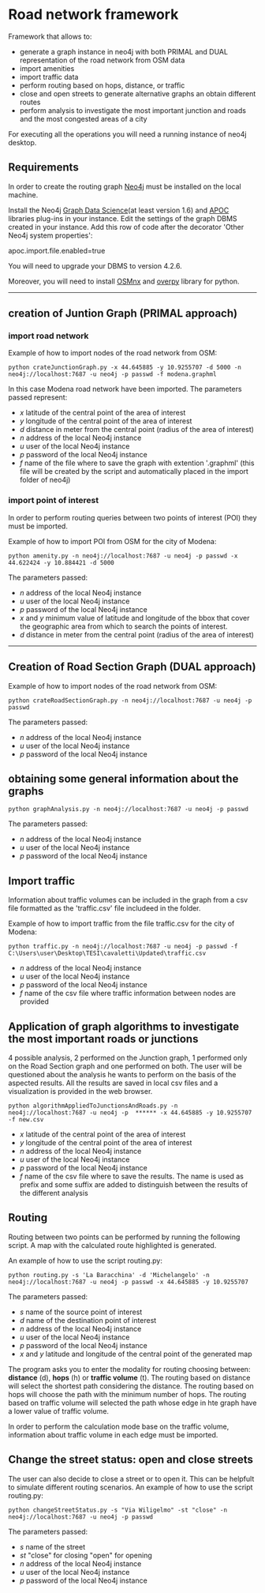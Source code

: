 # Road network framework
Framework that allows to:
- generate a graph instance in neo4j with both PRIMAL and DUAL representation of the road network from OSM data
- import amenities
- import traffic data
- perform routing based on hops, distance, or traffic
- close and open streets to generate alternative graphs an obtain different routes
- perform analysis to investigate the most important junction and roads and the most congested areas of a city

For executing all the operations you will need a running instance of neo4j desktop.

## Requirements
 
In order to create the routing graph [Neo4j][1] must be installed on the local machine.

[1]: https://neo4j.com/docs/operations-manual/current/installation/

Install the Neo4j [Graph Data Science][2](at least version 1.6) and [APOC][3] libraries plug-ins in your instance.
Edit the settings of the graph DBMS created in your instance.
Add this row of code after the decorator 'Other Neo4j system properties':

apoc.import.file.enabled=true

You will need to upgrade your DBMS to version 4.2.6.

[2]: https://neo4j.com/docs/graph-data-science/current/installation/

[3]: https://neo4j.com/labs/apoc/4.1/installation/

Moreover, you will need to install [OSMnx][4] and [overpy][5] library for python.

[4]: https://osmnx.readthedocs.io/en/stable/
[5]: https://anaconda.org/conda-forge/overpy

***

## creation of  Juntion Graph (PRIMAL approach)
### import road network
Example of how to import nodes of the road network from OSM:

````shell command
python crateJunctionGraph.py -x 44.645885 -y 10.9255707 -d 5000 -n neo4j://localhost:7687 -u neo4j -p passwd -f modena.graphml
````
In this case Modena road network have been imported. The parameters passed represent:

- _x_ latitude of the central point of the area of interest
- _y_ longitude of the central point of the area of interest
- _d_ distance in meter from the central point (radius of the area of interest)
- _n_ address of the local Neo4j instance 
- _u_ user of the local Neo4j instance
- _p_ password of the local Neo4j instance
- _f_ name of the file where to save the graph with extention '.graphml' (this file will be created by the script and automatically placed in the import folder of neo4j)

### import point of interest

In order to perform routing queries between two points of interest (POI) they must be imported.

Example of how to import POI from OSM for the city of Modena:
````shell
python amenity.py -n neo4j://localhost:7687 -u neo4j -p passwd -x 44.622424 -y 10.884421 -d 5000
````
The parameters passed:
- _n_ address of the local Neo4j instance 
- _u_ user of the local Neo4j instance
- _p_ password of the local Neo4j instance
- _x_ and _y_ minimum value of latitude and longitude of the bbox that cover the geographic area from which to search the points of interest.
- _d_ distance in meter from the central point (radius of the area of interest)
***
## Creation of Road Section Graph (DUAL approach)

Example of how to import nodes of the road network from OSM:

````shell command
python crateRoadSectionGraph.py -n neo4j://localhost:7687 -u neo4j -p passwd
````
The parameters passed:
- _n_ address of the local Neo4j instance 
- _u_ user of the local Neo4j instance
- _p_ password of the local Neo4j instance

## obtaining some general information about the graphs

````shell command
python graphAnalysis.py -n neo4j://localhost:7687 -u neo4j -p passwd
````
The parameters passed:
- _n_ address of the local Neo4j instance 
- _u_ user of the local Neo4j instance
- _p_ password of the local Neo4j instance

## Import traffic

Information about traffic volumes can be included in the graph from a csv file formatted as the 'traffic.csv' file includeed in the folder.

Example of how to import traffic from the file traffic.csv for the city of Modena:
````shell
python traffic.py -n neo4j://localhost:7687 -u neo4j -p passwd -f C:\Users\user\Desktop\TESI\cavaletti\Updated\traffic.csv
````

- _n_ address of the local Neo4j instance 
- _u_ user of the local Neo4j instance
- _p_ password of the local Neo4j instance
- _f_ name of the csv file where traffic information between nodes are provided
 
## Application of graph algorithms to investigate the most important roads or junctions

4 possible analysis, 2 performed on the Junction graph, 1 performed only on the Road Section graph and one performed on both.
The user will be questioned about the analysis he wants to perform on the basis of the aspected results.
All the results are saved in local csv files and a visualization is provided in the web browser.

````shell
python algorithmAppliedToJunctionsAndRoads.py -n neo4j://localhost:7687 -u neo4j -p  ****** -x 44.645885 -y 10.9255707 -f new.csv
````
- _x_ latitude of the central point of the area of interest
- _y_ longitude of the central point of the area of interest
- _n_ address of the local Neo4j instance 
- _u_ user of the local Neo4j instance
- _p_ password of the local Neo4j instance
- _f_ name of the csv file where to save the results. The name is used as prefix and some suffix are added to distinguish between the results of the different analysis

## Routing
Routing between two points can be performed by running the following script. A map with the calculated route highlighted is generated.

An example of how to use the script routing.py:

```` shell
python routing.py -s 'La Baracchina' -d 'Michelangelo' -n neo4j://localhost:7687 -u neo4j -p passwd -x 44.645885 -y 10.9255707
````
The parameters passed:

- _s_ name of the source point of interest
- _d_ name of the destination point of interest
- _n_ address of the local Neo4j instance 
- _u_ user of the local Neo4j instance
- _p_ password of the local Neo4j instance
- _x_ and _y_ latitude and longitude of the central point of the generated map

The program asks you to enter the modality for routing choosing between: **distance** (d), **hops** (h) or **traffic volume** (t).
The routing based on distance will select the shortest path considering the distance. The routing based on hops will choose the path with the minimum number of hops.
The routing based on traffic volume will selected the path whose edge in hte graph have a lower value of traffic volume.

In order to perform the calculation mode base on the traffic volume, information about traffic volume in each edge must be imported.

## Change the street status: open and close streets
The user can also decide to close a street or to open it. This can be helpfult to simulate different routing scenarios.
An example of how to use the script routing.py:

```` shell
python changeStreetStatus.py -s "Via Wiligelmo" -st "close" -n neo4j://localhost:7687 -u neo4j -p passwd
````
The parameters passed:

- _s_ name of the street
- _st_ "close" for closing "open" for opening
- _n_ address of the local Neo4j instance 
- _u_ user of the local Neo4j instance
- _p_ password of the local Neo4j instance

